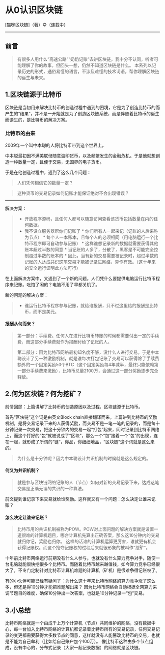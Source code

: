 # 从0认识区块链

[猫咪区块链]（著）&copy;（连载中）

-----


## 前言



> 
>有很多人用什么“高速公路”“奶奶记账”去讲区块链，我十分不认同，听者可能理解了你的故事，但回头一想，仍然不知道区块链是什么。
本系列以记录历史的形式，通俗易懂的语言，不涉及难懂的技术词语。帮你理解区块链的诞生与未来。
> 



## 1.区块链源于比特币

区块链是当初用来解决比特币的创造过程中遇到的困境，它是为了创造比特币的而产生的“结果”，并不是一开始就是为了创造区块链系统，而是伴随着比特币的诞生而诞生的，是比特币的解决方案。

###  比特币的由来

2009年一个叫中本聪的人将比特币带到这个世界上。

中本聪最初因不满美联储随意滥印货币，以及频繁发生的金融危机。于是他就想创造一种数量一定，且便于交易，无国界的电子货币。

于是在他创造过程中，遇到了这么几个问题：

> 人们凭何相信它的数量一定？

> 这种货币的交易记录如何记账才能保证绝对不会出现错误？
---------------------------------------------------------------------------------------------------------------------
解决方案：

> * 开放程序源码，且任何人都可以随意访问查看该货币包括数量在内的任何数据。
> * 我不设立服务器帮你们记账了
    * 你们所有人一起来记（记账的人后来称为节点）
    * 每个人一本账本，且每个人的必须相同（用电脑运行一个比特币程序即可自动参与记账）
    * 这样谁想记录新的数据就需要获得其他账本超过半数的同意
    * 当记账的人多了，分散了，黑客是不可能完全控制超过半数的账本的
    * 因此，当有新的交易需要被记录时，超过半数的记账的人达成共识这笔交易才能被记录进网络，算作有效。（这十年来的安全运行证明此方法可行）
    
在上面解决方案中，又遇到了一个新的问题，人们凭什么要提供电脑运行比特币程序来记账。吃饱了闲的？电脑不用了早都关机了。

新的问题的解决方案：
> * 谁运行比特币程序参与记账，就给谁报酬，只不过这里给的报酬是比特币，而不是美元。

#### 报酬从何而来？

> 第一部分：手续费。任何人在进行比特币转账的时候都需要付出一定的手续费，而这部分手续费就作为报酬付给了记账的人。
> 
> 第二部分：因为比特币网络最初知名度不够，没什么人进行交易。于是中本聪设计了另一种激励机制，就是谁每次打包记账了交易可以获得除了手续费额外的一个固定奖励50个BTC（这个固定奖励每4年减半，最终只能依赖第一部分手续费来激励），比特币总量2100万，会通过这一部分奖励逐步完全释放。
    
    
## 2.何为区块链？何为挖矿？

前情回顾：上篇讲解了比特币的创造原因以及过程，区块链源于比特币。

首先“区块链”这个词是由英文Block chain直接翻译而来。上篇讲到比特币的奖励机制，是将交易记录下来的人获得奖励，而交易不是一笔一笔的记录的，而是每十分钟记录一次交易，把这十分钟内的交易一起“打包”起来，同时记录到比特币网络上，而这个打好的“包”就被说成了“区块”，那么一个“包”接着一个“包”的出现，连在一起，就形成了所谓的“链”，你品，你细细地品，“区块链”这个词就是这么来的。

> 为什么是十分钟呢？因为中本聪设计共识机制的时候就是这么规定的。

#### 何又为共识机制？
> 就是参与区块链网络记账的人（节点）如何对新的交易记录下来，达成这笔交易是正确无误的共识的一种算法。

前文提到谁记录下来交易就给谁奖励。这样就又有一个问题：怎么决定让谁来记账？

#### 怎么决定让谁来记账？

> 比特币用的共识机制被称为POW。POW对上面问题的解决方案就是设置一道很难的计算机题目，哪台计算机先算出正确答案，那么这10分钟内的交易就归你记，奖励也归你。
> 这样的话谁的计算机运算更厉害，谁就更有机会获得记账权。而这个抢夺记账权的过程后来就很形象的被叫作“挖矿”。

十年前比特币网络运行前期没有什么人参与，也就没有什么算力竞争对手，随便一台电脑就能很快挖很多个比特币。而随着比特币越来越值钱，如今算力竞争已经很大了，不专门定制针对比特币计算机难题的计算机（矿机）是很难争得记账权了。

有的小伙伴可能已经有疑问了：为什么这十年来比特币网络的算力竞争涨了这么多，但还是得10分钟才能把难题解出来？
因为比特币网络会自动根据全网算力来调节题目的难度，确保10分钟出一次答案，也就是10分钟记录一“包”交易。

## 3.小总结
比特币网络就是一个由成千上万个计算机（节点）共同维护的网络，没有数据中心，每一台加入比特币网络的计算机都记录着比特币所有的交易记录，任何交易记录的变更都需要获得大多数节点的同意，这样就没有人能篡改比特币的交易，也就是不能为自己牟利（比如给自己账户加个100万）。
像比特币这种由多个节点组成，没有中心的，分布式记录（大家一起记录数据）的网络就是区块链。



